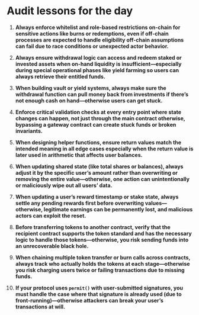 # Audit lessons for the day



1. **Always enforce whitelist and role-based restrictions on-chain for sensitive actions like burns or redemptions, even if off-chain processes are expected to handle eligibility off-chain assumptions can fail due to race conditions or unexpected actor behavior.**

2. **Always ensure withdrawal logic can access and redeem staked or invested assets when on-hand liquidity is insufficient—especially during special operational phases like yield farming so users can always retrieve their entitled funds.**

3. **When building vault or yield systems, always make sure the withdrawal function can pull money back from investments if there’s not enough cash on hand—otherwise users can get stuck.**

4. **Enforce critical validation checks at every entry point where state changes can happen, not just through the main contract otherwise, bypassing a gateway contract can create stuck funds or broken invariants.**

5. **When designing helper functions, ensure return values match the intended meaning in all edge cases especially when the return value is later used in arithmetic that affects user balances.**

6. **When updating shared state (like total shares or balances), always adjust it by the specific user’s amount rather than overwriting or removing the entire value—otherwise, one action can unintentionally or maliciously wipe out all users’ data.**

7. **When updating a user’s reward timestamp or stake state, always settle any pending rewards first before overwriting values—otherwise, legitimate earnings can be permanently lost, and malicious actors can exploit the reset.**


8. **Before transferring tokens to another contract, verify that the recipient contract supports the token standard and has the necessary logic to handle those tokens—otherwise, you risk sending funds into an unrecoverable black hole.**

9. **When chaining multiple token transfer or burn calls across contracts, always track who actually holds the tokens at each stage—otherwise you risk charging users twice or failing transactions due to missing funds.**

10. **If your protocol uses `permit()` with user-submitted signatures, you must handle the case where that signature is already used (due to front-running)—otherwise attackers can break your user’s transactions at will.**
